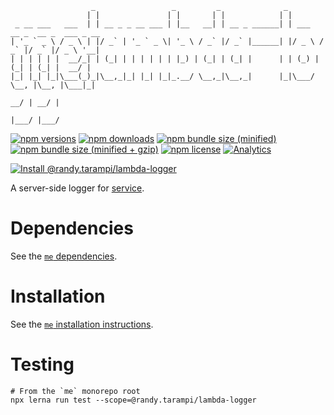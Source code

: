 ```
                  _                 _         _              _
                 | |               | |       | |            | |
 _ __ ___   ___  | | __ _ _ __ ___ | |__   __| | __ _ ______| | ___   __ _  __ _  ___ _ __
| '_ ` _ \ / _ \ | |/ _` | '_ ` _ \| '_ \ / _` |/ _` |______| |/ _ \ / _` |/ _` |/ _ \ '__|
| | | | | |  __/_| | (_| | | | | | | |_) | (_| | (_| |      | | (_) | (_| | (_| |  __/ |
|_| |_| |_|\___(_)_|\__,_|_| |_| |_|_.__/ \__,_|\__,_|      |_|\___/ \__, |\__, |\___|_|
                                                                      __/ | __/ |
                                                                     |___/ |___/
```

[![npm versions](https://img.shields.io/npm/v/@randy.tarampi/lambda-logger.svg?style=flat-square)](https://www.npmjs.com/package/@randy.tarampi/lambda-logger) [![npm downloads](https://img.shields.io/npm/dt/@randy.tarampi/lambda-logger.svg?style=flat-square)](https://www.npmjs.com/package/@randy.tarampi/lambda-logger) [![npm bundle size (minified)](https://img.shields.io/bundlephobia/min/@randy.tarampi/lambda-logger.svg?style=flat-square)](https://www.npmjs.com/package/@randy.tarampi/lambda-logger) [![npm bundle size (minified + gzip)](https://img.shields.io/bundlephobia/minzip/@randy.tarampi/lambda-logger.svg?style=flat-square)](https://www.npmjs.com/package/@randy.tarampi/lambda-logger) [![npm license](https://img.shields.io/npm/l/@randy.tarampi/lambda-logger.svg?registry_uri=https%3A%2F%2Fregistry.npmjs.com&style=flat-square)](https://www.npmjs.com/package/@randy.tarampi/lambda-logger) [![Analytics](https://ga-beacon.appspot.com/UA-50921068-1/beacon/github/randytarampi/me/tree/master/packages/lambda-logger?flat&useReferrer)](https://github.com/igrigorik/ga-beacon)

[![Install @randy.tarampi/lambda-logger](https://nodeico.herokuapp.com/@randy.tarampi/lambda-logger.svg)](https://www.npmjs.com/package/@randy.tarampi/lambda-logger)

A server-side logger for [service](../service).

# Dependencies

See the [`me` dependencies](../../README.md#Dependencies).

# Installation

See the [`me` installation instructions](../../README.md#Installation).

# Testing

```
# From the `me` monorepo root
npx lerna run test --scope=@randy.tarampi/lambda-logger
```
